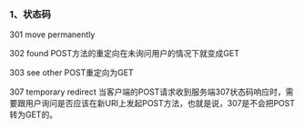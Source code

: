 ### 1、状态码

301 move permanently

302 found POST方法的重定向在未询问用户的情况下就变成GET

303 see other  POST重定向为GET

307 temporary redirect  当客户端的POST请求收到服务端307状态码响应时，需要跟用户询问是否应该在新URI上发起POST方法，也就是说，307是不会把POST转为GET的。